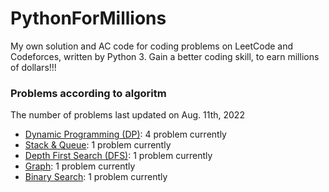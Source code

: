 # PythonForMillions
My own solution and AC code for coding problems on LeetCode and Codeforces, written by Python 3. Gain a better coding skill, to earn millions of dollars!!!

### Problems according to algoritm
The number of problems last updated on Aug. 11th, 2022

- [Dynamic Programming (DP)](https://github.com/chuzhumin98/PythonForMillions/blob/main/category-algorithm/Dynamic%20Programming%20(DP).md): 4 problem currently
-  [Stack & Queue](https://github.com/chuzhumin98/PythonForMillions/blob/main/category-algorithm/Stack%20%26%20Queue.md): 1 problem currently
-  [Depth First Search (DFS)](https://github.com/chuzhumin98/PythonForMillions/blob/main/category-algorithm/Depth%20First%20Search%20(DFS).md): 1 problem currently
-  [Graph](https://github.com/chuzhumin98/PythonForMillions/blob/main/category-algorithm/Graph.md): 1 problem currently
-  [Binary Search](https://github.com/chuzhumin98/PythonForMillions/blob/main/category-algorithm/Binary%20Search.md): 1 problem currently